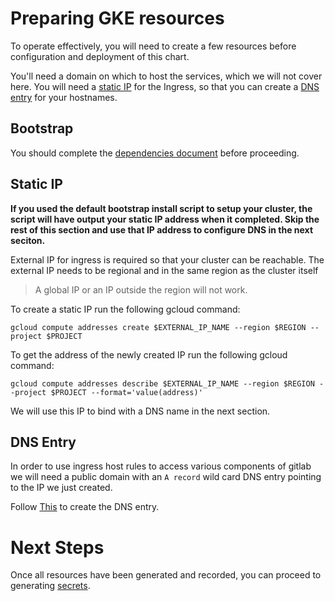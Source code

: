 # Preparing GKE resources

To operate effectively, you will need to create a few resources before configuration and deployment of this chart.

You'll need a domain on which to host the services, which we will not cover here. You will need a [static IP](#static-ip) for the Ingress, so that you can create a [DNS entry](#dns-entry) for your hostnames.

## Bootstrap

You should complete the [dependencies document](dependencies.md#Install-with-defaults) before proceeding.

## Static IP

**If you used the default bootstrap install script to setup your cluster, the script will have output your static IP address when it completed. Skip the rest of this section and use that IP address to configure DNS in the next seciton.**

External IP for ingress is required so that your cluster can be reachable. The external IP needs to be regional and in the same region as the cluster itself

> A global IP or an IP outside the region will not work.

To create a static IP run the following gcloud command:

`gcloud compute addresses create $EXTERNAL_IP_NAME --region $REGION --project $PROJECT`

To get the address of the newly created IP run the following gcloud command:

`gcloud compute addresses describe $EXTERNAL_IP_NAME --region $REGION --project $PROJECT --format='value(address)'`

We will use this IP to bind with a DNS name in the next section.

## DNS Entry

In order to use ingress host rules to access various components of gitlab we will need a public domain with an `A record` wild card DNS entry pointing to the IP we just created.

Follow [This](https://cloud.google.com/dns/quickstart) to create the DNS entry.


# Next Steps

Once all resources have been generated and recorded, you can proceed to generating [secrets](README.md#secrets).
